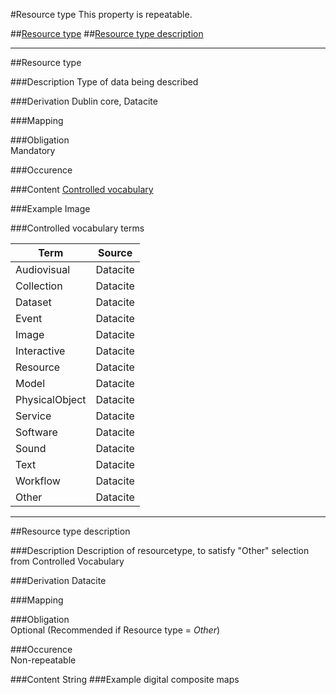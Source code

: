 #Resource type
This property is repeatable.

##[Resource type](#resource-type-1)
##[Resource type description](#resource-type-description-1)

-------------------------------

##Resource type  

###Description
Type of data being described 

###Derivation
Dublin core, Datacite

###Mapping
 

###Obligation	
Mandatory 

###Occurence	


###Content 
[Controlled vocabulary](#controlled-vocabulary-terms)

###Example
Image

###Controlled vocabulary terms

Term | Source
-----|-------
Audiovisual | Datacite
Collection | Datacite
Dataset | Datacite
Event| Datacite
Image| Datacite
Interactive | Datacite
Resource | Datacite
Model | Datacite
PhysicalObject | Datacite
Service | Datacite
Software | Datacite
Sound | Datacite
Text | Datacite
Workflow | Datacite
Other | Datacite

---------------------------


##Resource type description  

###Description
Description of resourcetype, to satisfy "Other" selection from Controlled Vocabulary 

###Derivation
Datacite

###Mapping
 

###Obligation	
Optional (Recommended if Resource type = *Other*)

###Occurence	
Non-repeatable

###Content 
String
###Example
digital composite maps
